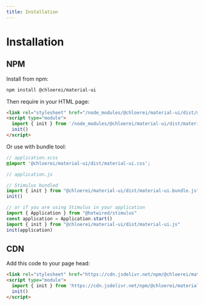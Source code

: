 ```yaml
---
title: Installation
---
```


# Installation

## NPM

Install from npm:

```bash
npm install @chloerei/material-ui
```

Then require in your HTML page:

```html
<link rel="stylesheet" href="/node_modules/@chloerei/material-ui/dist/material-ui.css">
<script type="module">
  import { init } from '/node_modules/@chloerei/material-ui/dist/material-ui.bundle.js'
  init()
</script>
```

Or use with bundle tool:

```scss
// application.scss
@import '@chloerei/material-ui/dist/material-ui.css';
```

```javascript
// application.js

// Stimulus bundled
import { init } from "@chloerei/material-ui/dist/material-ui.bundle.js"
init()

// or if you are using Stimulus in your application
import { Application } from "@hotwired/stimulus"
const application = Application.start()
import { init } from "@chloerei/material-ui/dist/material-ui.js"
init(application)
```

## CDN

Add this code to your page head:

```html
<link rel="stylesheet" href="https://cdn.jsdelivr.net/npm/@chloerei/material-ui@0.0.9/dist/material-ui.css">
<script type="module">
  import { init } from 'https://cdn.jsdelivr.net/npm/@chloerei/material-ui@0.0.9/dist/material-ui.bundle.js'
  init()
</script>
```
